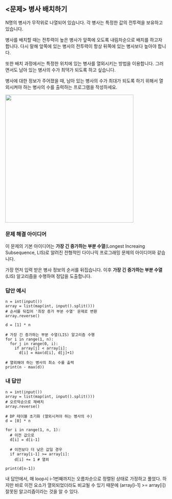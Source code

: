 ## <문제> 병사 배치하기
N명의 병사가 무작위로 나열되어 있습니다. 각 병사는 특정한 값의 전투력을 보유하고 있습니다.

병사를 배치할 때는 전투력이 높은 병사가 앞쪽에 오도록 내림차순으로 배치를 하고자 합니다. 다시 말해 
앞쪽에 있는 병사의 전투력이 항상 뒤쪽에 있는 병사보다 높아야 합니다.

또한 배치 과정에서는 특정한 위치에 있는 병사를 열외시키는 방법을 이용합니다. 그러면서도 남아 있는 
병사의 수가 최댁가 되도록 하고 싶습니다.

병사에 대한 정보가 주어졌을 때, 남아 있는 병사의 수가 최대가 되도록 하기 위해서 열외시켜야 하는 
병사의 수를 출력하는 프로그램을 작성하세요.

<img src=https://user-images.githubusercontent.com/62216628/162132540-eaa40c2c-c02a-464c-b9d9-5883bc1cf40c.png width=400px></img>

### 문제 해결 아이디어
이 문제의 기본 아이디어는 **가장 긴 증가하는 부분 수열**(Longest Increaing Subsequence, LIS)로 
알려진 전형적인 다이나믹 프로그래밍 문제의 아이디어와 같습니다.

가장 먼저 입력 받은 병사 정보의 순서를 뒤집습니다. 이후 **가장 긴 증가하는 부분 수열** (LIS) 
알고리즘을 수행하여 정답을 도출합니다.

### 답안 예시
```
n = int(input())
array = list(map(int, input().split()))
# 순서를 뒤집어 '최장 증가 부분 수열' 문제로 변환
array.reverse()

d = [1] * n

# 가장 긴 증가하는 부분 수열(LIS) 알고리즘 수행
for i in range(1, n):
  for j in range(0, i):
    if array[j] < array[i]:
      d[i] = max(d[i], d[j]+1)
      
# 열외해야 하는 병사의 최소 수를 출력
print(n - max(d))
```

### 내 답안
```
n = int(input())
array = list(map(int, input().split()))
# 오르막순으로 재배치
array.reverse()

# DP 테이블 초기화 (열외시켜야 하는 병사의 수)
d = [0] * n

for i in range(1, n, 1):
  # 이전 값으로
  d[i] = d[i-1]
  
  # 이전보다 더 낮은 값일 경우
  if array[i-1] >= array[i]:
    d[i] += 1 # 열외

print(d[n-1])
```
내 답안에서, 매 loop시 i-1번째까지는 오름차순으로 정렬된 상태로 가정하고 풀었다. 하지만 바로 이전 요소가 열외되었더라도 비교될 수 있기 때문에 (array[i-1] >= array[i]) 잘못된 알고리즘이라는 것을 알 수 있다.

